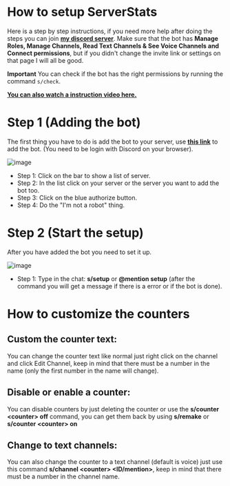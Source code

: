 # How to setup ServerStats
Here is a step by step instructions, if you need more help after doing the steps you can join [**my discord server**](https://discordapp.com/invite/bZt8WkS).
Make sure that the bot has **Manage Roles, Manage Channels, Read Text Channels & See Voice Channels and Connect permissions**, but if you didn't change the invite link or settings on that page I will all be good.

**Important** You can check if the bot has the right permissions by running the command `s/check`.

**[You can also watch a instruction video here.](https://vimeo.com/316592316/b7bd1ea09b)**

# Step 1 (Adding the bot)
The first thing you have to do is add the bot to your server, use [**this link**](https://discordapp.com/api/oauth2/authorize?client_id=458276816071950337&permissions=269503504&scope=bot) to add the bot. (You need to be login with Discord on your browser).

![image](https://cdn.discordapp.com/attachments/527152500139229204/527152574608965642/invite_steps.png)

* Step 1: Click on the bar to show a list of server.
* Step 2: In the list click on your server or the server you want to add the bot too.
* Step 3: Click on the blue authorize button.
* Step 4: Do the "I'm not a robot" thing.

# Step 2 (Start the setup)
After you have added the bot you need to set it up.

![image](https://cdn.discordapp.com/attachments/527152500139229204/544607298266464286/Naamloos.png)

* Step 1: Type in the chat: **s/setup** or **@mention setup** (after the command you will get a message if there is a error or if the bot is done).

# How to customize the counters
## Custom the counter text:
You can change the counter text like normal just right click on the channel and click Edit Channel, keep in mind that there must be a number in the name (only the first number in the name will change).

## Disable or enable a counter:

You can disable counters by just deleting the counter or use the **s/counter &#60;counter&#62; off** command, you can get them back by using **s/remake** or **s/counter &#60;counter&#62; on**

## Change to text channels:

You can also change the counter to a text channel (default is voice) just use this command **s/channel &#60;counter&#62; &#60;ID/mention&#62;**, keep in mind that there must be a number in the channel name.
